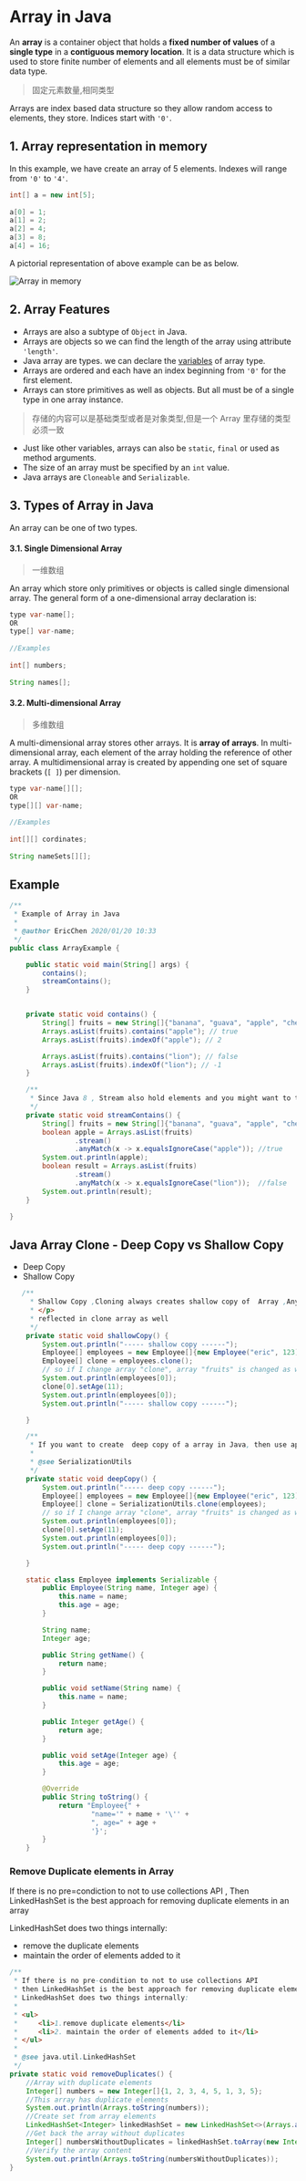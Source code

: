 # Array in Java

An **array** is a container object that holds a **fixed number of values** of a **single type** in a **contiguous memory location**. It is a data structure which is used to store finite number of elements and all elements must be of similar data type.

> 固定元素数量,相同类型

Arrays are index based data structure so they allow random access to elements, they store. Indices start with `'0'`.

## 1. Array representation in memory

In this example, we have create an array of 5 elements. Indexes will range from `'0'` to `'4'`.

```java
int[] a = new int[5];
 
a[0] = 1;
a[1] = 2;
a[2] = 4;
a[3] = 8;
a[4] = 16;
```

A pictorial representation of above example can be as below.

![Array in memory](assets/Array-in-memory.png)

## 2. Array Features

- Arrays are also a subtype of `Object` in Java.
- Arrays are objects so we can find the length of the array using attribute `'length'`.
- Java array are types. we can declare the [variables](https://howtodoinjava.com/java/basics/java-variables/) of array type.
- Arrays are ordered and each have an index beginning from `'0'` for the first element.
- Arrays can store primitives as well as objects. But all must be of a single type in one array instance.

> 存储的内容可以是基础类型或者是对象类型,但是一个 Array 里存储的类型必须一致

- Just like other variables, arrays can also be `static`, `final` or used as method arguments.
- The size of an array must be specified by an `int` value.
- Java arrays are `Cloneable` and `Serializable`.

## 3. Types of Array in Java

An array can be one of two types.

#### 3.1. Single Dimensional Array 

> 一维数组

An array which store only primitives or objects is called single dimensional array. The general form of a one-dimensional array declaration is:

```java
type var-name[];
OR
type[] var-name;
 
//Examples
 
int[] numbers;
 
String names[];
```

#### 3.2. Multi-dimensional Array

> 多维数组

A multi-dimensional array stores other arrays. It is **array of arrays**. In multi-dimensional array, each element of the array holding the reference of other array. A multidimensional array is created by appending one set of square brackets (`[ ]`) per dimension.

```java
type var-name[][];
OR
type[][] var-name;
 
//Examples
 
int[][] cordinates;
 
String nameSets[][];
```

## Example 

```java
/**
 * Example of Array in Java
 *
 * @author EricChen 2020/01/20 10:33
 */
public class ArrayExample {

    public static void main(String[] args) {
        contains();
        streamContains();
    }


    private static void contains() {
        String[] fruits = new String[]{"banana", "guava", "apple", "cheeku"};
        Arrays.asList(fruits).contains("apple"); // true
        Arrays.asList(fruits).indexOf("apple"); // 2

        Arrays.asList(fruits).contains("lion"); // false
        Arrays.asList(fruits).indexOf("lion"); // -1
    }

    /**
     * Since Java 8 , Stream also hold elements and you might want to test if stream contains elements or not 
     */
    private static void streamContains() {
        String[] fruits = new String[]{"banana", "guava", "apple", "cheeku"};
        boolean apple = Arrays.asList(fruits)
                .stream()
                .anyMatch(x -> x.equalsIgnoreCase("apple")); //true
        System.out.println(apple);
        boolean result = Arrays.asList(fruits)
                .stream()
                .anyMatch(x -> x.equalsIgnoreCase("lion"));  //false
        System.out.println(result);
    }

}
```

## Java Array Clone - Deep Copy vs Shallow Copy

- Deep Copy
- Shallow Copy

```java
   /**
     * Shallow Copy ,Cloning always creates shallow copy of  Array ,Any change in origin array will be
     * </p>
     * reflected in clone array as well
     */
    private static void shallowCopy() {
        System.out.println("----- shallow copy ------");
        Employee[] employees = new Employee[]{new Employee("eric", 123), new Employee("jack", 18)};
        Employee[] clone = employees.clone();
        // so if I change array "clone", array "fruits" is changed as well
        System.out.println(employees[0]);
        clone[0].setAge(11);
        System.out.println(employees[0]);
        System.out.println("----- shallow copy ------");

    }

    /**
     * If you want to create  deep copy of a array in Java, then use apache 's   SerializationUtils.clone(array);
     *
     * @see SerializationUtils
     */
    private static void deepCopy() {
        System.out.println("----- deep copy ------");
        Employee[] employees = new Employee[]{new Employee("eric", 123), new Employee("jack", 18)};
        Employee[] clone = SerializationUtils.clone(employees);
        // so if I change array "clone", array "fruits" is changed as well
        System.out.println(employees[0]);
        clone[0].setAge(11);
        System.out.println(employees[0]);
        System.out.println("----- deep copy ------");

    }

    static class Employee implements Serializable {
        public Employee(String name, Integer age) {
            this.name = name;
            this.age = age;
        }

        String name;
        Integer age;

        public String getName() {
            return name;
        }

        public void setName(String name) {
            this.name = name;
        }

        public Integer getAge() {
            return age;
        }

        public void setAge(Integer age) {
            this.age = age;
        }

        @Override
        public String toString() {
            return "Employee{" +
                    "name='" + name + '\'' +
                    ", age=" + age +
                    '}';
        }
    }
```

### Remove Duplicate elements in Array 

If there is no pre=condiction to not to use collections API , Then LinkedHashSet is the best approach for removing duplicate elements in an array 

LinkedHashSet does two things internally:

- remove the duplicate elements 
- maintain the order of elements added to it 

```java
/**
 * If there is no pre-condition to not to use collections API
 * then LinkedHashSet is the best approach for removing duplicate elements in an array
 * LinkedHashSet does two things internally:
 *
 * <ul>
 *     <li>1.remove duplicate elements</li>
 *     <li>2. maintain the order of elements added to it</li>
 * </ul>
 *
 * @see java.util.LinkedHashSet
 */
private static void removeDuplicates() {
    //Array with duplicate elements
    Integer[] numbers = new Integer[]{1, 2, 3, 4, 5, 1, 3, 5};
    //This array has duplicate elements
    System.out.println(Arrays.toString(numbers));
    //Create set from array elements
    LinkedHashSet<Integer> linkedHashSet = new LinkedHashSet<>(Arrays.asList(numbers));
    //Get back the array without duplicates
    Integer[] numbersWithoutDuplicates = linkedHashSet.toArray(new Integer[]{});
    //Verify the array content
    System.out.println(Arrays.toString(numbersWithoutDuplicates));
}
```